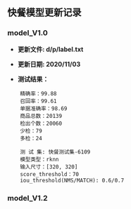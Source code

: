 ## 快餐模型更新记录



### model_V1.0

- **更新文件: d/p/label.txt**

- **更新日期: 2020/11/03**

- **测试结果：**

```
    精确率：99.88
    召回率：99.61
    单据准确率：98.69
    商品总数：20139
    检出个数：20060
    少检：79
    多检：24

    测 试 集: 快餐测试集-6109
    模型类型：rknn
    输入尺寸：[320, 320]
    score_threshold：70
    iou_threshold(NMS/MATCH): 0.6/0.7
```



### model_V1.2
